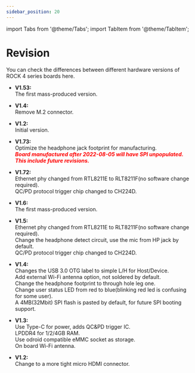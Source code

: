 ```yaml
---
sidebar_position: 20
---
```


import Tabs from '@theme/Tabs';
import TabItem from '@theme/TabItem';

# Revision

You can check the differences between different hardware versions of ROCK 4 series boards here.

<Tabs queryString="model">
<TabItem value="ROCK_4SE" label="ROCK 4SE">

- **V1.53:**  
  The first mass-produced version.

</TabItem>
<TabItem value="ROCK_4C_Plus" label="ROCK 4C+">

- **V1.4:**  
  Remove M.2 connector.

- **V1.2:**  
  Initial version.

</TabItem>
<TabItem value="ROCK_4AB_Plus" label="ROCK 4A/B+">

- **V1.73:**  
  Optimize the headphone jack footprint for manufacturing.  
  **_<font color='red'>Board manufactured after 2022-08-05 will have SPI unpopulated. This include future revisions.</font>_**

- **V1.72:**  
  Ethernet phy changed from RTL8211E to RLT8211F(no software change required).  
  QC/PD protocol trigger chip changed to CH224D.

- **V1.6:**  
  The first mass-produced version.

</TabItem>
<TabItem value="ROCK_4AB" label="ROCK 4A/B">

- **V1.5:**  
  Ethernet phy changed from RTL8211E to RLT8211F(no software change required).  
  Change the headphone detect circuit, use the mic from HP jack by default.  
  QC/PD protocol trigger chip changed to CH224D.

- **V1.4:**  
  Changes the USB 3.0 OTG label to simple L/H for Host/Device.  
  Add external Wi-Fi antenna option, not soldered by default.  
  Change the headphone footprint to through hole leg one.  
  Change user status LED from red to blue(blinking red led is confusing for some user).  
  A 4MB(32Mbit) SPI flash is pasted by default, for future SPI booting support.

- **V1.3:**  
  Use Type-C for power, adds QC&PD trigger IC.  
  LPDDR4 for 1/2/4GB RAM.  
  Use odroid compatible eMMC socket as storage.  
  On board Wi-Fi antenna.

</TabItem>
<TabItem value="ROCK_4C" label="ROCK 4C">

- **V1.2:**  
  Change to a more tight micro HDMI connector.

</TabItem>
</Tabs>
